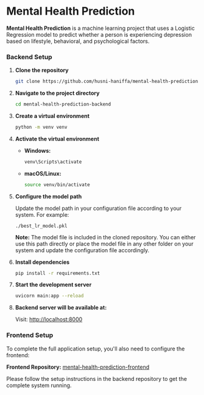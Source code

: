 # Mental Health Prediction

**Mental Health Prediction** is a machine learning project that uses a Logistic Regression model to predict whether a person is experiencing depression based on lifestyle, behavioral, and psychological factors.

### Backend Setup

1. **Clone the repository**
   ```bash
   git clone https://github.com/husni-haniffa/mental-health-prediction-backend
   ```

2. **Navigate to the project directory**
   ```bash
   cd mental-health-prediction-backend
   ```

3. **Create a virtual environment**
   ```bash
   python -m venv venv
   ```

4. **Activate the virtual environment**
   - **Windows:**
     ```bash
     venv\Scripts\activate
     ```
   - **macOS/Linux:**
     ```bash
     source venv/bin/activate
     ```

5. **Configure the model path**
   
   Update the model path in your configuration file according to your system. For example:
   ```
   ./best_lr_model.pkl
   ```
   **Note:** The model file is included in the cloned repository. You can either use this path directly or place the model file in any other folder on your system and update the configuration file accordingly.

6. **Install dependencies**
   ```bash
   pip install -r requirements.txt
   ```

7. **Start the development server**
   ```bash
   uvicorn main:app --reload
   ```

8. **Backend server will be available at:**
   
   Visit: [http://localhost:8000](http://localhost:8000)

### Frontend Setup

To complete the full application setup, you'll also need to configure the frontend:

**Frontend Repository:** [mental-health-prediction-frontend](https://github.com/husni-haniffa/mental-health-prediction-frontend)

Please follow the setup instructions in the backend repository to get the complete system running.
